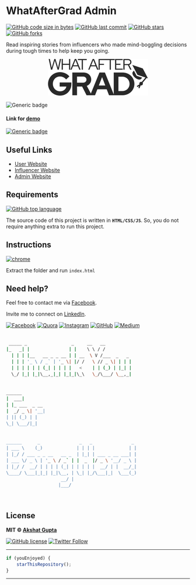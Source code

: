 # WhatAfterGrad Admin

[![GitHub code size in bytes](https://img.shields.io/github/languages/code-size/akshatvg/WhatAfterGrad?logo=github&style=social)](https://github.com/akshatvg/) [![GitHub last commit](https://img.shields.io/github/last-commit/akshatvg/WhatAfterGrad?style=social&logo=git)](https://github.com/akshatvg/) [![GitHub stars](https://img.shields.io/github/stars/akshatvg/WhatAfterGrad?style=social)](https://github.com/akshatvg/WhatAfterGrad/stargazers) [![GitHub forks](https://img.shields.io/github/forks/akshatvg/WhatAfterGrad?style=social&logo=git)](https://github.com/akshatvg/WhatAfterGrad/network)

Read inspiring stories from influencers who made mind-boggling decisions during tough times to help keep you going.

<p align="center">
<a href="https://admin.whataftergrad.com">
<img src="https://github.com/akshatvg/WhatAfterGrad/blob/master/assets/img/logo.svg" alt="WhatAfterGrad Logo"/>
</a>
</p>

![Generic badge](https://img.shields.io/badge/WhatAfter-Grad-orange)

 

#### Link for [demo](https://admin.whataftergrad.com) 

[![Generic badge](https://img.shields.io/badge/view-demo-orange)](https://admin.whataftergrad.com)

## Useful Links

* [User Website](https://www.whataftergrad.com)
* [Influencer Website](https://influencer.whataftergrad.com)
* [Admin Website](https://admin.whataftergrad.com)

## Requirements

[![GitHub top language](https://img.shields.io/github/languages/top/akshatvg/WhatAfterGrad?logo=javascript&style=social)](https://github.com/akshatvg/)

The source code of this project is written in **`HTML/CSS/JS`**. So, you do not require anything extra to run this project. 

## Instructions

[![chrome](https://img.shields.io/badge/Open-index.html-lightgrey.svg?logo=google-chrome&style=popout&logoColor=red)](https://admin.whataftergrad.com)

Extract the folder and run `index.html` 

## Need help?

Feel free to contact me via [Facebook](https://www.facebook.com/akshatvg). 

Invite me to connect on [LinkedIn](https://www.linkedin.com/in/akshatvg/). 

[![Facebook](https://img.shields.io/badge/Facebook-add-blue.svg?logo=facebook&logoColor=white)](https://www.facebook.com/akshatvg) [![Quora](https://img.shields.io/badge/Quora-ask-red.svg?logo=quora)](https://www.quora.com/profile/Akshat-Gupta-279) [![Instagram](https://img.shields.io/badge/Instagram-follow-purple.svg?logo=instagram&logoColor=white)](https://www.instagram.com/akshatvg/) [![GitHub](https://img.shields.io/badge/Snapchat-add-yellow.svg?logo=snapchat&logoColor=white)](https://www.snapchat.com/add/akshatvg) [![Medium](https://img.shields.io/badge/Medium-follow-black.svg?logo=medium&logoColor=white)](https://medium.com/@akshatvg)

``` bash

 _____ _                 _     __   __            
|_   _| |               | |    \ \ / /            
  | | | |__   __ _ _ __ | | __  \ V /___  _   _   
  | | | '_ \ / _` | '_ \| |/ /   \ // _ \| | | |  
  | | | | | | (_| | | | |   <    | | (_) | |_| |  
  \_/ |_| |_|\__,_|_| |_|_|\_\   \_/\___/ \__,_|  
                                                  
                                                  
______                                            
|  ___|                                           
| |_ ___  _ __                                    
|  _/ _ \| '__|                                   
| || (_) | |                                      
\_| \___/|_|                                      
                                                  
                                                  
______      _               _   _               _ 
| ___ \    (_)             | | | |             | |
| |_/ / ___ _ _ __   __ _  | |_| | ___ _ __ ___| |
| ___ \/ _ \ | '_ \ / _` | |  _  |/ _ \ '__/ _ \ |
| |_/ /  __/ | | | | (_| | | | | |  __/ | |  __/_|
\____/ \___|_|_| |_|\__, | \_| |_/\___|_|  \___(_)
                     __/ |                        
                    |___/                         

 

```

## License

**MIT &copy; [Akshat Gupta](https://github.com/akshatvg/WhatAfterGrad/blob/master/LICENSE)**

[![GitHub license](https://img.shields.io/github/license/akshatvg/WhatAfterGrad?style=social&logo=github)](https://github.com/akshatvg/WhatAfterGrad/blob/master/LICENSE) [![Twitter Follow](https://img.shields.io/twitter/follow/akshatvg?style=social)](https://twitter.com/akshatvg)

---------

``` javascript
if (youEnjoyed) {
    starThisRepository();
}
```

-----------
